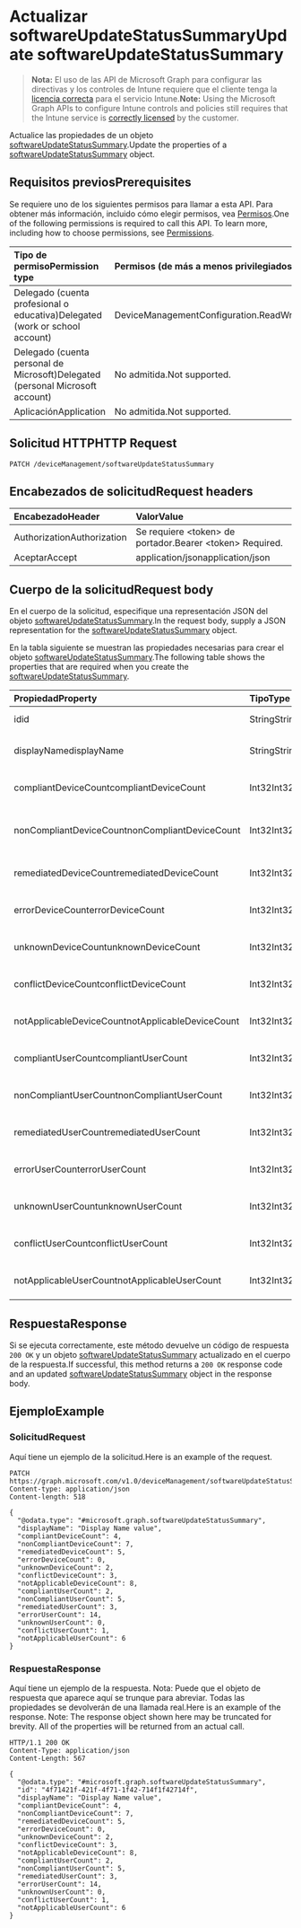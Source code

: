 # <a name="update-softwareupdatestatussummary"></a><span data-ttu-id="0f65b-101">Actualizar softwareUpdateStatusSummary</span><span class="sxs-lookup"><span data-stu-id="0f65b-101">Update softwareUpdateStatusSummary</span></span>

> <span data-ttu-id="0f65b-102">**Nota:** El uso de las API de Microsoft Graph para configurar las directivas y los controles de Intune requiere que el cliente tenga la [licencia correcta](https://go.microsoft.com/fwlink/?linkid=839381) para el servicio Intune.</span><span class="sxs-lookup"><span data-stu-id="0f65b-102">**Note:** Using the Microsoft Graph APIs to configure Intune controls and policies still requires that the Intune service is [correctly licensed](https://go.microsoft.com/fwlink/?linkid=839381) by the customer.</span></span>

<span data-ttu-id="0f65b-103">Actualice las propiedades de un objeto [softwareUpdateStatusSummary](../resources/intune_deviceconfig_softwareupdatestatussummary.md).</span><span class="sxs-lookup"><span data-stu-id="0f65b-103">Update the properties of a [softwareUpdateStatusSummary](../resources/intune_deviceconfig_softwareupdatestatussummary.md) object.</span></span>
## <a name="prerequisites"></a><span data-ttu-id="0f65b-104">Requisitos previos</span><span class="sxs-lookup"><span data-stu-id="0f65b-104">Prerequisites</span></span>
<span data-ttu-id="0f65b-p101">Se requiere uno de los siguientes permisos para llamar a esta API. Para obtener más información, incluido cómo elegir permisos, vea [Permisos](../../../concepts/permissions_reference.md).</span><span class="sxs-lookup"><span data-stu-id="0f65b-p101">One of the following permissions is required to call this API. To learn more, including how to choose permissions, see [Permissions](../../../concepts/permissions_reference.md).</span></span>

|<span data-ttu-id="0f65b-107">Tipo de permiso</span><span class="sxs-lookup"><span data-stu-id="0f65b-107">Permission type</span></span>|<span data-ttu-id="0f65b-108">Permisos (de más a menos privilegiados)</span><span class="sxs-lookup"><span data-stu-id="0f65b-108">Permissions (from most to least privileged)</span></span>|
|:---|:---|
|<span data-ttu-id="0f65b-109">Delegado (cuenta profesional o educativa)</span><span class="sxs-lookup"><span data-stu-id="0f65b-109">Delegated (work or school account)</span></span>|<span data-ttu-id="0f65b-110">DeviceManagementConfiguration.ReadWrite.All</span><span class="sxs-lookup"><span data-stu-id="0f65b-110">DeviceManagementConfiguration.ReadWrite.All</span></span>|
|<span data-ttu-id="0f65b-111">Delegado (cuenta personal de Microsoft)</span><span class="sxs-lookup"><span data-stu-id="0f65b-111">Delegated (personal Microsoft account)</span></span>|<span data-ttu-id="0f65b-112">No admitida.</span><span class="sxs-lookup"><span data-stu-id="0f65b-112">Not supported.</span></span>|
|<span data-ttu-id="0f65b-113">Aplicación</span><span class="sxs-lookup"><span data-stu-id="0f65b-113">Application</span></span>|<span data-ttu-id="0f65b-114">No admitida.</span><span class="sxs-lookup"><span data-stu-id="0f65b-114">Not supported.</span></span>|

## <a name="http-request"></a><span data-ttu-id="0f65b-115">Solicitud HTTP</span><span class="sxs-lookup"><span data-stu-id="0f65b-115">HTTP Request</span></span>
<!-- {
  "blockType": "ignored"
}
-->
``` http
PATCH /deviceManagement/softwareUpdateStatusSummary
```

## <a name="request-headers"></a><span data-ttu-id="0f65b-116">Encabezados de solicitud</span><span class="sxs-lookup"><span data-stu-id="0f65b-116">Request headers</span></span>
|<span data-ttu-id="0f65b-117">Encabezado</span><span class="sxs-lookup"><span data-stu-id="0f65b-117">Header</span></span>|<span data-ttu-id="0f65b-118">Valor</span><span class="sxs-lookup"><span data-stu-id="0f65b-118">Value</span></span>|
|:---|:---|
|<span data-ttu-id="0f65b-119">Authorization</span><span class="sxs-lookup"><span data-stu-id="0f65b-119">Authorization</span></span>|<span data-ttu-id="0f65b-120">Se requiere &lt;token&gt; de portador.</span><span class="sxs-lookup"><span data-stu-id="0f65b-120">Bearer &lt;token&gt; Required.</span></span>|
|<span data-ttu-id="0f65b-121">Aceptar</span><span class="sxs-lookup"><span data-stu-id="0f65b-121">Accept</span></span>|<span data-ttu-id="0f65b-122">application/json</span><span class="sxs-lookup"><span data-stu-id="0f65b-122">application/json</span></span>|

## <a name="request-body"></a><span data-ttu-id="0f65b-123">Cuerpo de la solicitud</span><span class="sxs-lookup"><span data-stu-id="0f65b-123">Request body</span></span>
<span data-ttu-id="0f65b-124">En el cuerpo de la solicitud, especifique una representación JSON del objeto [softwareUpdateStatusSummary](../resources/intune_deviceconfig_softwareupdatestatussummary.md).</span><span class="sxs-lookup"><span data-stu-id="0f65b-124">In the request body, supply a JSON representation for the [softwareUpdateStatusSummary](../resources/intune_deviceconfig_softwareupdatestatussummary.md) object.</span></span>

<span data-ttu-id="0f65b-125">En la tabla siguiente se muestran las propiedades necesarias para crear el objeto [softwareUpdateStatusSummary](../resources/intune_deviceconfig_softwareupdatestatussummary.md).</span><span class="sxs-lookup"><span data-stu-id="0f65b-125">The following table shows the properties that are required when you create the [softwareUpdateStatusSummary](../resources/intune_deviceconfig_softwareupdatestatussummary.md).</span></span>

|<span data-ttu-id="0f65b-126">Propiedad</span><span class="sxs-lookup"><span data-stu-id="0f65b-126">Property</span></span>|<span data-ttu-id="0f65b-127">Tipo</span><span class="sxs-lookup"><span data-stu-id="0f65b-127">Type</span></span>|<span data-ttu-id="0f65b-128">Descripción</span><span class="sxs-lookup"><span data-stu-id="0f65b-128">Description</span></span>|
|:---|:---|:---|
|<span data-ttu-id="0f65b-129">id</span><span class="sxs-lookup"><span data-stu-id="0f65b-129">id</span></span>|<span data-ttu-id="0f65b-130">String</span><span class="sxs-lookup"><span data-stu-id="0f65b-130">String</span></span>|<span data-ttu-id="0f65b-131">Clave de la entidad.</span><span class="sxs-lookup"><span data-stu-id="0f65b-131">Key of the entity.</span></span>|
|<span data-ttu-id="0f65b-132">displayName</span><span class="sxs-lookup"><span data-stu-id="0f65b-132">displayName</span></span>|<span data-ttu-id="0f65b-133">String</span><span class="sxs-lookup"><span data-stu-id="0f65b-133">String</span></span>|<span data-ttu-id="0f65b-134">El nombre de la directiva.</span><span class="sxs-lookup"><span data-stu-id="0f65b-134">The name of the policy.</span></span>|
|<span data-ttu-id="0f65b-135">compliantDeviceCount</span><span class="sxs-lookup"><span data-stu-id="0f65b-135">compliantDeviceCount</span></span>|<span data-ttu-id="0f65b-136">Int32</span><span class="sxs-lookup"><span data-stu-id="0f65b-136">Int32</span></span>|<span data-ttu-id="0f65b-137">Número de dispositivos compatibles.</span><span class="sxs-lookup"><span data-stu-id="0f65b-137">Number of compliant devices.</span></span>|
|<span data-ttu-id="0f65b-138">nonCompliantDeviceCount</span><span class="sxs-lookup"><span data-stu-id="0f65b-138">nonCompliantDeviceCount</span></span>|<span data-ttu-id="0f65b-139">Int32</span><span class="sxs-lookup"><span data-stu-id="0f65b-139">Int32</span></span>|<span data-ttu-id="0f65b-140">Número de dispositivos no compatibles.</span><span class="sxs-lookup"><span data-stu-id="0f65b-140">Number of non compliant devices.</span></span>|
|<span data-ttu-id="0f65b-141">remediatedDeviceCount</span><span class="sxs-lookup"><span data-stu-id="0f65b-141">remediatedDeviceCount</span></span>|<span data-ttu-id="0f65b-142">Int32</span><span class="sxs-lookup"><span data-stu-id="0f65b-142">Int32</span></span>|<span data-ttu-id="0f65b-143">Número de dispositivos corregidos.</span><span class="sxs-lookup"><span data-stu-id="0f65b-143">Number of remediated devices.</span></span>|
|<span data-ttu-id="0f65b-144">errorDeviceCount</span><span class="sxs-lookup"><span data-stu-id="0f65b-144">errorDeviceCount</span></span>|<span data-ttu-id="0f65b-145">Int32</span><span class="sxs-lookup"><span data-stu-id="0f65b-145">Int32</span></span>|<span data-ttu-id="0f65b-146">Número de dispositivos con errores.</span><span class="sxs-lookup"><span data-stu-id="0f65b-146">Number of devices had error.</span></span>|
|<span data-ttu-id="0f65b-147">unknownDeviceCount</span><span class="sxs-lookup"><span data-stu-id="0f65b-147">unknownDeviceCount</span></span>|<span data-ttu-id="0f65b-148">Int32</span><span class="sxs-lookup"><span data-stu-id="0f65b-148">Int32</span></span>|<span data-ttu-id="0f65b-149">Número de dispositivos desconocidos.</span><span class="sxs-lookup"><span data-stu-id="0f65b-149">Number of unknown devices.</span></span>|
|<span data-ttu-id="0f65b-150">conflictDeviceCount</span><span class="sxs-lookup"><span data-stu-id="0f65b-150">conflictDeviceCount</span></span>|<span data-ttu-id="0f65b-151">Int32</span><span class="sxs-lookup"><span data-stu-id="0f65b-151">Int32</span></span>|<span data-ttu-id="0f65b-152">Número de dispositivos en conflicto.</span><span class="sxs-lookup"><span data-stu-id="0f65b-152">Number of conflict devices.</span></span>|
|<span data-ttu-id="0f65b-153">notApplicableDeviceCount</span><span class="sxs-lookup"><span data-stu-id="0f65b-153">notApplicableDeviceCount</span></span>|<span data-ttu-id="0f65b-154">Int32</span><span class="sxs-lookup"><span data-stu-id="0f65b-154">Int32</span></span>|<span data-ttu-id="0f65b-155">Número de dispositivos no aplicables.</span><span class="sxs-lookup"><span data-stu-id="0f65b-155">Number of not applicable devices.</span></span>|
|<span data-ttu-id="0f65b-156">compliantUserCount</span><span class="sxs-lookup"><span data-stu-id="0f65b-156">compliantUserCount</span></span>|<span data-ttu-id="0f65b-157">Int32</span><span class="sxs-lookup"><span data-stu-id="0f65b-157">Int32</span></span>|<span data-ttu-id="0f65b-158">Número de usuarios compatibles.</span><span class="sxs-lookup"><span data-stu-id="0f65b-158">Number of compliant users.</span></span>|
|<span data-ttu-id="0f65b-159">nonCompliantUserCount</span><span class="sxs-lookup"><span data-stu-id="0f65b-159">nonCompliantUserCount</span></span>|<span data-ttu-id="0f65b-160">Int32</span><span class="sxs-lookup"><span data-stu-id="0f65b-160">Int32</span></span>|<span data-ttu-id="0f65b-161">Número de usuarios no compatibles.</span><span class="sxs-lookup"><span data-stu-id="0f65b-161">Number of non compliant users.</span></span>|
|<span data-ttu-id="0f65b-162">remediatedUserCount</span><span class="sxs-lookup"><span data-stu-id="0f65b-162">remediatedUserCount</span></span>|<span data-ttu-id="0f65b-163">Int32</span><span class="sxs-lookup"><span data-stu-id="0f65b-163">Int32</span></span>|<span data-ttu-id="0f65b-164">Número de usuarios corregidos.</span><span class="sxs-lookup"><span data-stu-id="0f65b-164">Number of remediated users.</span></span>|
|<span data-ttu-id="0f65b-165">errorUserCount</span><span class="sxs-lookup"><span data-stu-id="0f65b-165">errorUserCount</span></span>|<span data-ttu-id="0f65b-166">Int32</span><span class="sxs-lookup"><span data-stu-id="0f65b-166">Int32</span></span>|<span data-ttu-id="0f65b-167">Número de usuarios con errores.</span><span class="sxs-lookup"><span data-stu-id="0f65b-167">Number of users had error.</span></span>|
|<span data-ttu-id="0f65b-168">unknownUserCount</span><span class="sxs-lookup"><span data-stu-id="0f65b-168">unknownUserCount</span></span>|<span data-ttu-id="0f65b-169">Int32</span><span class="sxs-lookup"><span data-stu-id="0f65b-169">Int32</span></span>|<span data-ttu-id="0f65b-170">Número de usuarios desconocidos.</span><span class="sxs-lookup"><span data-stu-id="0f65b-170">Number of unknown users.</span></span>|
|<span data-ttu-id="0f65b-171">conflictUserCount</span><span class="sxs-lookup"><span data-stu-id="0f65b-171">conflictUserCount</span></span>|<span data-ttu-id="0f65b-172">Int32</span><span class="sxs-lookup"><span data-stu-id="0f65b-172">Int32</span></span>|<span data-ttu-id="0f65b-173">Número de usuarios en conflicto.</span><span class="sxs-lookup"><span data-stu-id="0f65b-173">Number of conflict users.</span></span>|
|<span data-ttu-id="0f65b-174">notApplicableUserCount</span><span class="sxs-lookup"><span data-stu-id="0f65b-174">notApplicableUserCount</span></span>|<span data-ttu-id="0f65b-175">Int32</span><span class="sxs-lookup"><span data-stu-id="0f65b-175">Int32</span></span>|<span data-ttu-id="0f65b-176">Número de usuarios no aplicables.</span><span class="sxs-lookup"><span data-stu-id="0f65b-176">Number of not applicable users.</span></span>|



## <a name="response"></a><span data-ttu-id="0f65b-177">Respuesta</span><span class="sxs-lookup"><span data-stu-id="0f65b-177">Response</span></span>
<span data-ttu-id="0f65b-178">Si se ejecuta correctamente, este método devuelve un código de respuesta `200 OK` y un objeto [softwareUpdateStatusSummary](../resources/intune_deviceconfig_softwareupdatestatussummary.md) actualizado en el cuerpo de la respuesta.</span><span class="sxs-lookup"><span data-stu-id="0f65b-178">If successful, this method returns a `200 OK` response code and an updated [softwareUpdateStatusSummary](../resources/intune_deviceconfig_softwareupdatestatussummary.md) object in the response body.</span></span>

## <a name="example"></a><span data-ttu-id="0f65b-179">Ejemplo</span><span class="sxs-lookup"><span data-stu-id="0f65b-179">Example</span></span>
### <a name="request"></a><span data-ttu-id="0f65b-180">Solicitud</span><span class="sxs-lookup"><span data-stu-id="0f65b-180">Request</span></span>
<span data-ttu-id="0f65b-181">Aquí tiene un ejemplo de la solicitud.</span><span class="sxs-lookup"><span data-stu-id="0f65b-181">Here is an example of the request.</span></span>
``` http
PATCH https://graph.microsoft.com/v1.0/deviceManagement/softwareUpdateStatusSummary
Content-type: application/json
Content-length: 518

{
  "@odata.type": "#microsoft.graph.softwareUpdateStatusSummary",
  "displayName": "Display Name value",
  "compliantDeviceCount": 4,
  "nonCompliantDeviceCount": 7,
  "remediatedDeviceCount": 5,
  "errorDeviceCount": 0,
  "unknownDeviceCount": 2,
  "conflictDeviceCount": 3,
  "notApplicableDeviceCount": 8,
  "compliantUserCount": 2,
  "nonCompliantUserCount": 5,
  "remediatedUserCount": 3,
  "errorUserCount": 14,
  "unknownUserCount": 0,
  "conflictUserCount": 1,
  "notApplicableUserCount": 6
}
```

### <a name="response"></a><span data-ttu-id="0f65b-182">Respuesta</span><span class="sxs-lookup"><span data-stu-id="0f65b-182">Response</span></span>
<span data-ttu-id="0f65b-p102">Aquí tiene un ejemplo de la respuesta. Nota: Puede que el objeto de respuesta que aparece aquí se trunque para abreviar. Todas las propiedades se devolverán de una llamada real.</span><span class="sxs-lookup"><span data-stu-id="0f65b-p102">Here is an example of the response. Note: The response object shown here may be truncated for brevity. All of the properties will be returned from an actual call.</span></span>
``` http
HTTP/1.1 200 OK
Content-Type: application/json
Content-Length: 567

{
  "@odata.type": "#microsoft.graph.softwareUpdateStatusSummary",
  "id": "4f71421f-421f-4f71-1f42-714f1f42714f",
  "displayName": "Display Name value",
  "compliantDeviceCount": 4,
  "nonCompliantDeviceCount": 7,
  "remediatedDeviceCount": 5,
  "errorDeviceCount": 0,
  "unknownDeviceCount": 2,
  "conflictDeviceCount": 3,
  "notApplicableDeviceCount": 8,
  "compliantUserCount": 2,
  "nonCompliantUserCount": 5,
  "remediatedUserCount": 3,
  "errorUserCount": 14,
  "unknownUserCount": 0,
  "conflictUserCount": 1,
  "notApplicableUserCount": 6
}
```



